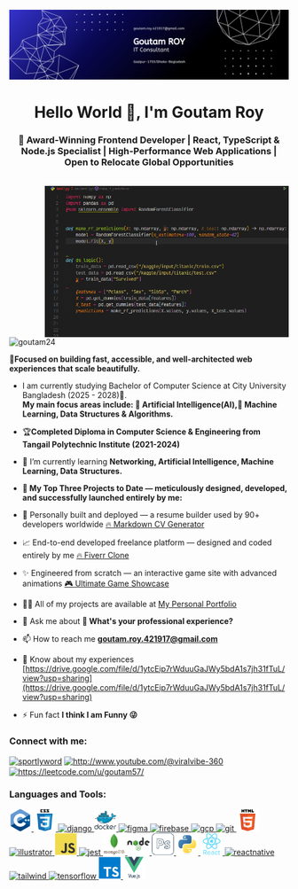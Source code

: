 ![logo](https://github.com/Goutam245/Goutam245/blob/main/Github%20Banner%20Photo.png)
<h1 align="center">Hello World 👋, I'm Goutam Roy</h1>
<h3 align="center">🚀 Award-Winning Frontend Developer | React, TypeScript & Node.js Specialist | High-Performance Web Applications | Open to Relocate Global Opportunities </h3> <br/>
<img align="right" width="440" alt="coding" src="https://github.com/Goutam245/Goutam245/blob/main/Coding%20Gif.gif" />




<p align="left"> <img src="https://komarev.com/ghpvc/?username=goutam24&label=Profile%20views&color=0e75b6&style=flat" alt="goutam24" /> </p>

 🎯**Focused on building fast, accessible, and well-architected web experiences that scale beautifully.**
- I am currently studying Bachelor of Computer Science at City University Bangladesh (2025 - 2028)📖. <br/>
**My main focus areas include: 🤖 Artificial Intelligence(AI),🧠 Machine Learning, Data Structures & Algorithms.**


- 🏆**Completed Diploma in Computer Science & Engineering from Tangail Polytechnic Institute (2021-2024)**

- 🌱 I’m currently learning **Networking, Artificial Intelligence, Machine Learning, Data Structures.**

- **🎯 My Top Three Projects to Date — meticulously designed, developed, and successfully launched entirely by me:**

- 🚀 Personally built and deployed — a resume builder used by 90+ developers worldwide [🔥 Markdown CV Generator](https://resume-builder-web-site.vercel.app/)

- 📈 End-to-end developed freelance platform — designed and coded entirely by me [🔥 Fiverr Clone](https://fiverr-clone-steel.vercel.app/)

- ✨ Engineered from scratch — an interactive game site with advanced animations [🎮 Ultimate Game Showcase](https://ultimate-game-website.vercel.app/)

- 👨‍💻 All of my projects are available at [My Personal Portfolio](https://goutam-roy-portfolio.vercel.app/)

- 💬 Ask me about **💼 What's your professional experience?**

- 📫 How to reach me **goutam.roy.421917@gmail.com**

- 📄 Know about my experiences [https://drive.google.com/file/d/1ytcEip7rWduuGaJWy5bdA1s7jh31fTuL/view?usp=sharing](https://drive.google.com/file/d/1ytcEip7rWduuGaJWy5bdA1s7jh31fTuL/view?usp=sharing)

- ⚡ Fun fact **I think I am Funny 😜**

<h3 align="left">Connect with me:</h3>
<p align="left">
<a href="https://twitter.com/sportlyword" target="blank"><img align="center" src="https://raw.githubusercontent.com/rahuldkjain/github-profile-readme-generator/master/src/images/icons/Social/twitter.svg" alt="sportlyword" height="30" width="40" /></a>
<a href="https://www.youtube.com/c/http://www.youtube.com/@viralvibe-360" target="blank"><img align="center" src="https://raw.githubusercontent.com/rahuldkjain/github-profile-readme-generator/master/src/images/icons/Social/youtube.svg" alt="http://www.youtube.com/@viralvibe-360" height="30" width="40" /></a>
<a href="https://www.leetcode.com/https://leetcode.com/u/goutam57/" target="blank"><img align="center" src="https://raw.githubusercontent.com/rahuldkjain/github-profile-readme-generator/master/src/images/icons/Social/leet-code.svg" alt="https://leetcode.com/u/goutam57/" height="30" width="40" /></a>
</p>

<h3 align="left">Languages and Tools:</h3>
<p align="left"> <a href="https://www.w3schools.com/cpp/" target="_blank" rel="noreferrer"> <img src="https://raw.githubusercontent.com/devicons/devicon/master/icons/cplusplus/cplusplus-original.svg" alt="cplusplus" width="40" height="40"/> </a> <a href="https://www.w3schools.com/css/" target="_blank" rel="noreferrer"> <img src="https://raw.githubusercontent.com/devicons/devicon/master/icons/css3/css3-original-wordmark.svg" alt="css3" width="40" height="40"/> </a> <a href="https://www.djangoproject.com/" target="_blank" rel="noreferrer"> <img src="https://cdn.worldvectorlogo.com/logos/django.svg" alt="django" width="40" height="40"/> </a> <a href="https://www.docker.com/" target="_blank" rel="noreferrer"> <img src="https://raw.githubusercontent.com/devicons/devicon/master/icons/docker/docker-original-wordmark.svg" alt="docker" width="40" height="40"/> </a> <a href="https://www.figma.com/" target="_blank" rel="noreferrer"> <img src="https://www.vectorlogo.zone/logos/figma/figma-icon.svg" alt="figma" width="40" height="40"/> </a> <a href="https://firebase.google.com/" target="_blank" rel="noreferrer"> <img src="https://www.vectorlogo.zone/logos/firebase/firebase-icon.svg" alt="firebase" width="40" height="40"/> </a> <a href="https://cloud.google.com" target="_blank" rel="noreferrer"> <img src="https://www.vectorlogo.zone/logos/google_cloud/google_cloud-icon.svg" alt="gcp" width="40" height="40"/> </a> <a href="https://git-scm.com/" target="_blank" rel="noreferrer"> <img src="https://www.vectorlogo.zone/logos/git-scm/git-scm-icon.svg" alt="git" width="40" height="40"/> </a> <a href="https://www.w3.org/html/" target="_blank" rel="noreferrer"> <img src="https://raw.githubusercontent.com/devicons/devicon/master/icons/html5/html5-original-wordmark.svg" alt="html5" width="40" height="40"/> </a> <a href="https://www.adobe.com/in/products/illustrator.html" target="_blank" rel="noreferrer"> <img src="https://www.vectorlogo.zone/logos/adobe_illustrator/adobe_illustrator-icon.svg" alt="illustrator" width="40" height="40"/> </a> <a href="https://developer.mozilla.org/en-US/docs/Web/JavaScript" target="_blank" rel="noreferrer"> <img src="https://raw.githubusercontent.com/devicons/devicon/master/icons/javascript/javascript-original.svg" alt="javascript" width="40" height="40"/> </a> <a href="https://jestjs.io" target="_blank" rel="noreferrer"> <img src="https://www.vectorlogo.zone/logos/jestjsio/jestjsio-icon.svg" alt="jest" width="40" height="40"/> </a> <a href="https://www.mongodb.com/" target="_blank" rel="noreferrer"> <img src="https://raw.githubusercontent.com/devicons/devicon/master/icons/mongodb/mongodb-original-wordmark.svg" alt="mongodb" width="40" height="40"/> </a> <a href="https://nodejs.org" target="_blank" rel="noreferrer"> <img src="https://raw.githubusercontent.com/devicons/devicon/master/icons/nodejs/nodejs-original-wordmark.svg" alt="nodejs" width="40" height="40"/> </a> <a href="https://www.photoshop.com/en" target="_blank" rel="noreferrer"> <img src="https://raw.githubusercontent.com/devicons/devicon/master/icons/photoshop/photoshop-line.svg" alt="photoshop" width="40" height="40"/> </a> <a href="https://www.python.org" target="_blank" rel="noreferrer"> <img src="https://raw.githubusercontent.com/devicons/devicon/master/icons/python/python-original.svg" alt="python" width="40" height="40"/> </a> <a href="https://reactjs.org/" target="_blank" rel="noreferrer"> <img src="https://raw.githubusercontent.com/devicons/devicon/master/icons/react/react-original-wordmark.svg" alt="react" width="40" height="40"/> </a> <a href="https://reactnative.dev/" target="_blank" rel="noreferrer"> <img src="https://reactnative.dev/img/header_logo.svg" alt="reactnative" width="40" height="40"/> </a> <a href="https://tailwindcss.com/" target="_blank" rel="noreferrer"> <img src="https://www.vectorlogo.zone/logos/tailwindcss/tailwindcss-icon.svg" alt="tailwind" width="40" height="40"/> </a> <a href="https://www.tensorflow.org" target="_blank" rel="noreferrer"> <img src="https://www.vectorlogo.zone/logos/tensorflow/tensorflow-icon.svg" alt="tensorflow" width="40" height="40"/> </a> <a href="https://www.typescriptlang.org/" target="_blank" rel="noreferrer"> <img src="https://raw.githubusercontent.com/devicons/devicon/master/icons/typescript/typescript-original.svg" alt="typescript" width="40" height="40"/> </a> <a href="https://vuejs.org/" target="_blank" rel="noreferrer"> <img src="https://raw.githubusercontent.com/devicons/devicon/master/icons/vuejs/vuejs-original-wordmark.svg" alt="vuejs" width="40" height="40"/> </a> </p>


